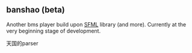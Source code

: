 ## banshao (beta)

Another bms player build upon [SFML](https://www.sfml-dev.org) library (and more). Currently at the very beginning stage of development.

天国的parser
